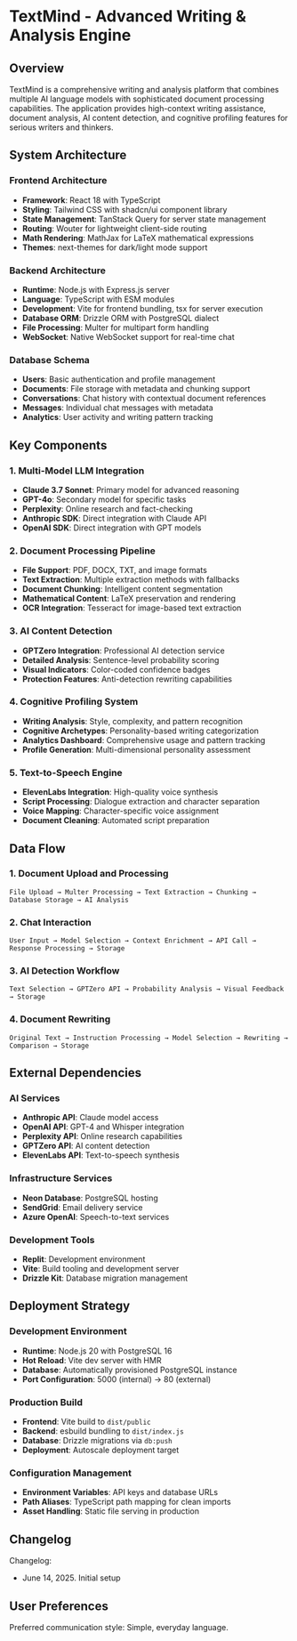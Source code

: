 # TextMind - Advanced Writing & Analysis Engine

## Overview

TextMind is a comprehensive writing and analysis platform that combines multiple AI language models with sophisticated document processing capabilities. The application provides high-context writing assistance, document analysis, AI content detection, and cognitive profiling features for serious writers and thinkers.

## System Architecture

### Frontend Architecture
- **Framework**: React 18 with TypeScript
- **Styling**: Tailwind CSS with shadcn/ui component library
- **State Management**: TanStack Query for server state management
- **Routing**: Wouter for lightweight client-side routing
- **Math Rendering**: MathJax for LaTeX mathematical expressions
- **Themes**: next-themes for dark/light mode support

### Backend Architecture
- **Runtime**: Node.js with Express.js server
- **Language**: TypeScript with ESM modules
- **Development**: Vite for frontend bundling, tsx for server execution
- **Database ORM**: Drizzle ORM with PostgreSQL dialect
- **File Processing**: Multer for multipart form handling
- **WebSocket**: Native WebSocket support for real-time chat

### Database Schema
- **Users**: Basic authentication and profile management
- **Documents**: File storage with metadata and chunking support
- **Conversations**: Chat history with contextual document references
- **Messages**: Individual chat messages with metadata
- **Analytics**: User activity and writing pattern tracking

## Key Components

### 1. Multi-Model LLM Integration
- **Claude 3.7 Sonnet**: Primary model for advanced reasoning
- **GPT-4o**: Secondary model for specific tasks
- **Perplexity**: Online research and fact-checking
- **Anthropic SDK**: Direct integration with Claude API
- **OpenAI SDK**: Direct integration with GPT models

### 2. Document Processing Pipeline
- **File Support**: PDF, DOCX, TXT, and image formats
- **Text Extraction**: Multiple extraction methods with fallbacks
- **Document Chunking**: Intelligent content segmentation
- **Mathematical Content**: LaTeX preservation and rendering
- **OCR Integration**: Tesseract for image-based text extraction

### 3. AI Content Detection
- **GPTZero Integration**: Professional AI detection service
- **Detailed Analysis**: Sentence-level probability scoring
- **Visual Indicators**: Color-coded confidence badges
- **Protection Features**: Anti-detection rewriting capabilities

### 4. Cognitive Profiling System
- **Writing Analysis**: Style, complexity, and pattern recognition
- **Cognitive Archetypes**: Personality-based writing categorization
- **Analytics Dashboard**: Comprehensive usage and pattern tracking
- **Profile Generation**: Multi-dimensional personality assessment

### 5. Text-to-Speech Engine
- **ElevenLabs Integration**: High-quality voice synthesis
- **Script Processing**: Dialogue extraction and character separation
- **Voice Mapping**: Character-specific voice assignment
- **Document Cleaning**: Automated script preparation

## Data Flow

### 1. Document Upload and Processing
```
File Upload → Multer Processing → Text Extraction → Chunking → Database Storage → AI Analysis
```

### 2. Chat Interaction
```
User Input → Model Selection → Context Enrichment → API Call → Response Processing → Storage
```

### 3. AI Detection Workflow
```
Text Selection → GPTZero API → Probability Analysis → Visual Feedback → Storage
```

### 4. Document Rewriting
```
Original Text → Instruction Processing → Model Selection → Rewriting → Comparison → Storage
```

## External Dependencies

### AI Services
- **Anthropic API**: Claude model access
- **OpenAI API**: GPT-4 and Whisper integration
- **Perplexity API**: Online research capabilities
- **GPTZero API**: AI content detection
- **ElevenLabs API**: Text-to-speech synthesis

### Infrastructure Services
- **Neon Database**: PostgreSQL hosting
- **SendGrid**: Email delivery service
- **Azure OpenAI**: Speech-to-text services

### Development Tools
- **Replit**: Development environment
- **Vite**: Build tooling and development server
- **Drizzle Kit**: Database migration management

## Deployment Strategy

### Development Environment
- **Runtime**: Node.js 20 with PostgreSQL 16
- **Hot Reload**: Vite dev server with HMR
- **Database**: Automatically provisioned PostgreSQL instance
- **Port Configuration**: 5000 (internal) → 80 (external)

### Production Build
- **Frontend**: Vite build to `dist/public`
- **Backend**: esbuild bundling to `dist/index.js`
- **Database**: Drizzle migrations via `db:push`
- **Deployment**: Autoscale deployment target

### Configuration Management
- **Environment Variables**: API keys and database URLs
- **Path Aliases**: TypeScript path mapping for clean imports
- **Asset Handling**: Static file serving in production

## Changelog

Changelog:
- June 14, 2025. Initial setup

## User Preferences

Preferred communication style: Simple, everyday language.